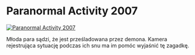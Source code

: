 Paranormal Activity 2007 
=============
[![Paranormal Activity 2007 ](http://vidos.pl/images/player.gif)](http://vidos.pl/paranormal-activity-2007)

 Młoda para sądzi, że jest prześladowana przez demona. Kamera rejestrująca sytuację podczas ich snu ma im pomóc wyjaśnić tę zagadkę.
